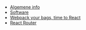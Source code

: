 - [Algemene info](./0-intro/situering.md)
- [Software](./0-intro/software.md)
- [Webpack your bags, time to React](./1-react_basics/index.md)
- [React Router](./5-react_router/index.md)
